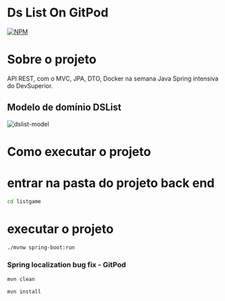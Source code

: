 # Ds List On GitPod
[![NPM](https://img.shields.io/npm/l/react)](https://github.com/RodrigoDeOliveiraSilva/DsListOnGitPod/blob/main/LICENSE) 


# Sobre o projeto
API REST, com o  MVC, JPA, DTO, Docker na semana Java Spring intensiva do DevSuperior.

## Modelo de domínio DSList
![dslist-model](https://github.com/RodrigoDeOliveiraSilva/DsListOnGitPod/assets/97246882/44e69a71-a6b3-4597-ad5a-9f03baf67d94)

# Como executar o projeto

# entrar na pasta do projeto back end
```bash
cd listgame
```
# executar o projeto
```bash
./mvnw spring-boot:run
```
### Spring localization bug fix - GitPod

```bash
mvn clean
```
```bash
mvn install
```

